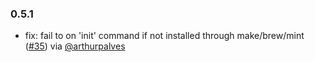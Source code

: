 ### 0.5.1
- fix: fail to on 'init' command if not installed through make/brew/mint ([#35](https://github.com/arthurpalves/coherent-swift/pull/35)) via [@arthurpalves](https://github.com/arthurpalves)


